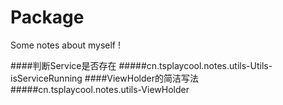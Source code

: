 # Package
Some notes about myself !


####判断Service是否存在
#####cn.tsplaycool.notes.utils-Utils-isServiceRunning
####ViewHolder的简洁写法
#####cn.tsplaycool.notes.utils-ViewHolder
